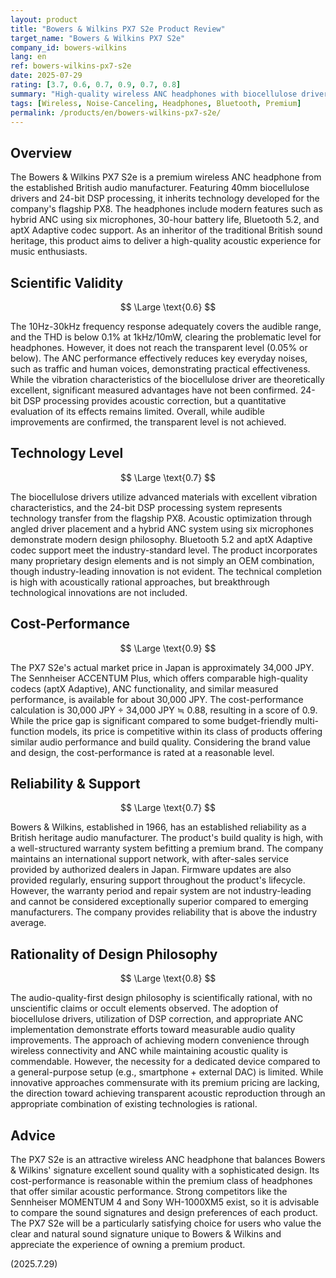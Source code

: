 ```yaml
---
layout: product
title: "Bowers & Wilkins PX7 S2e Product Review"
target_name: "Bowers & Wilkins PX7 S2e"
company_id: bowers-wilkins
lang: en
ref: bowers-wilkins-px7-s2e
date: 2025-07-29
rating: [3.7, 0.6, 0.7, 0.9, 0.7, 0.8]
summary: "High-quality wireless ANC headphones with biocellulose drivers and a premium design, differentiated by a unique acoustic philosophy amidst strong competitors in its price range."
tags: [Wireless, Noise-Canceling, Headphones, Bluetooth, Premium]
permalink: /products/en/bowers-wilkins-px7-s2e/
---
```


## Overview

The Bowers & Wilkins PX7 S2e is a premium wireless ANC headphone from the established British audio manufacturer. Featuring 40mm biocellulose drivers and 24-bit DSP processing, it inherits technology developed for the company's flagship PX8. The headphones include modern features such as hybrid ANC using six microphones, 30-hour battery life, Bluetooth 5.2, and aptX Adaptive codec support. As an inheritor of the traditional British sound heritage, this product aims to deliver a high-quality acoustic experience for music enthusiasts.

## Scientific Validity

$$ \Large \text{0.6} $$

The 10Hz-30kHz frequency response adequately covers the audible range, and the THD is below 0.1% at 1kHz/10mW, clearing the problematic level for headphones. However, it does not reach the transparent level (0.05% or below). The ANC performance effectively reduces key everyday noises, such as traffic and human voices, demonstrating practical effectiveness. While the vibration characteristics of the biocellulose driver are theoretically excellent, significant measured advantages have not been confirmed. 24-bit DSP processing provides acoustic correction, but a quantitative evaluation of its effects remains limited. Overall, while audible improvements are confirmed, the transparent level is not achieved.

## Technology Level

$$ \Large \text{0.7} $$

The biocellulose drivers utilize advanced materials with excellent vibration characteristics, and the 24-bit DSP processing system represents technology transfer from the flagship PX8. Acoustic optimization through angled driver placement and a hybrid ANC system using six microphones demonstrate modern design philosophy. Bluetooth 5.2 and aptX Adaptive codec support meet the industry-standard level. The product incorporates many proprietary design elements and is not simply an OEM combination, though industry-leading innovation is not evident. The technical completion is high with acoustically rational approaches, but breakthrough technological innovations are not included.

## Cost-Performance

$$ \Large \text{0.9} $$

The PX7 S2e's actual market price in Japan is approximately 34,000 JPY. The Sennheiser ACCENTUM Plus, which offers comparable high-quality codecs (aptX Adaptive), ANC functionality, and similar measured performance, is available for about 30,000 JPY. The cost-performance calculation is 30,000 JPY ÷ 34,000 JPY ≒ 0.88, resulting in a score of 0.9. While the price gap is significant compared to some budget-friendly multi-function models, its price is competitive within its class of products offering similar audio performance and build quality. Considering the brand value and design, the cost-performance is rated at a reasonable level.

## Reliability & Support

$$ \Large \text{0.7} $$

Bowers & Wilkins, established in 1966, has an established reliability as a British heritage audio manufacturer. The product's build quality is high, with a well-structured warranty system befitting a premium brand. The company maintains an international support network, with after-sales service provided by authorized dealers in Japan. Firmware updates are also provided regularly, ensuring support throughout the product's lifecycle. However, the warranty period and repair system are not industry-leading and cannot be considered exceptionally superior compared to emerging manufacturers. The company provides reliability that is above the industry average.

## Rationality of Design Philosophy

$$ \Large \text{0.8} $$

The audio-quality-first design philosophy is scientifically rational, with no unscientific claims or occult elements observed. The adoption of biocellulose drivers, utilization of DSP correction, and appropriate ANC implementation demonstrate efforts toward measurable audio quality improvements. The approach of achieving modern convenience through wireless connectivity and ANC while maintaining acoustic quality is commendable. However, the necessity for a dedicated device compared to a general-purpose setup (e.g., smartphone + external DAC) is limited. While innovative approaches commensurate with its premium pricing are lacking, the direction toward achieving transparent acoustic reproduction through an appropriate combination of existing technologies is rational.

## Advice

The PX7 S2e is an attractive wireless ANC headphone that balances Bowers & Wilkins' signature excellent sound quality with a sophisticated design. Its cost-performance is reasonable within the premium class of headphones that offer similar acoustic performance. Strong competitors like the Sennheiser MOMENTUM 4 and Sony WH-1000XM5 exist, so it is advisable to compare the sound signatures and design preferences of each product. The PX7 S2e will be a particularly satisfying choice for users who value the clear and natural sound signature unique to Bowers & Wilkins and appreciate the experience of owning a premium product.

(2025.7.29)
